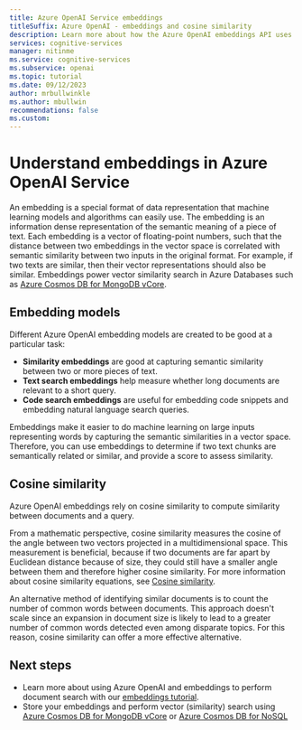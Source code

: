 ```yaml
---
title: Azure OpenAI Service embeddings
titleSuffix: Azure OpenAI - embeddings and cosine similarity
description: Learn more about how the Azure OpenAI embeddings API uses cosine similarity for document search and to measure similarity between texts.
services: cognitive-services
manager: nitinme
ms.service: cognitive-services
ms.subservice: openai
ms.topic: tutorial
ms.date: 09/12/2023
author: mrbullwinkle
ms.author: mbullwin
recommendations: false
ms.custom:
---
```


# Understand embeddings in Azure OpenAI Service

An embedding is a special format of data representation that machine learning models and algorithms can easily use. The embedding is an information dense representation of the semantic meaning of a piece of text. Each embedding is a vector of floating-point numbers, such that the distance between two embeddings in the vector space is correlated with semantic similarity between two inputs in the original format. For example, if two texts are similar, then their vector representations should also be similar. Embeddings power vector similarity search in Azure Databases such as [Azure Cosmos DB for MongoDB vCore](../../../cosmos-db/mongodb/vcore/vector-search.md).

## Embedding models

Different Azure OpenAI embedding models are created to be good at a particular task:
 
- **Similarity embeddings** are good at capturing semantic similarity between two or more pieces of text.
- **Text search embeddings** help measure whether long documents are relevant to a short query. 
- **Code search embeddings** are useful for embedding code snippets and embedding natural language search queries.

Embeddings make it easier to do machine learning on large inputs representing words by capturing the semantic similarities in a vector space. Therefore, you can use embeddings to determine if two text chunks are semantically related or similar, and provide a score to assess similarity.

## Cosine similarity

Azure OpenAI embeddings rely on cosine similarity to compute similarity between documents and a query.

From a mathematic perspective, cosine similarity measures the cosine of the angle between two vectors projected in a multidimensional space. This measurement is beneficial, because if two documents are far apart by Euclidean distance because of size, they could still have a smaller angle between them and therefore higher cosine similarity. For more information about cosine similarity equations, see [Cosine similarity](https://en.wikipedia.org/wiki/Cosine_similarity).

An alternative method of identifying similar documents is to count the number of common words between documents. This approach doesn't scale since an expansion in document size is likely to lead to a greater number of common words detected even among disparate topics. For this reason, cosine similarity can offer a more effective alternative.

## Next steps

* Learn more about using Azure OpenAI and embeddings to perform document search with our [embeddings tutorial](../tutorials/embeddings.md).
* Store your embeddings and perform vector (similarity) search using [Azure Cosmos DB for MongoDB vCore](../../../cosmos-db/mongodb/vcore/vector-search.md) or [Azure Cosmos DB for NoSQL](../../../cosmos-db/rag-data-openai.md)
